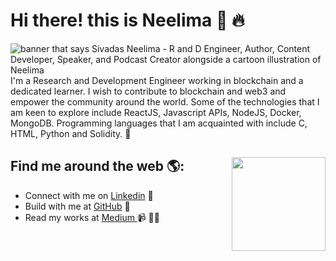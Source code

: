 # Hi there! this is Neelima 👋 :fire:

<img src="" alt="banner that says Sivadas Neelima - R and D Engineer, Author, Content Developer, Speaker, and Podcast Creator alongside a cartoon illustration of Neelima">
I'm a Research and Development Engineer working in blockchain and a dedicated learner. I wish to contribute to blockchain and web3 and empower the community around the world. Some of the technologies that I am keen to explore include ReactJS, Javascript APIs, NodeJS, Docker, MongoDB. Programming languages that I am acquainted with include C, HTML, Python and Solidity. 🌟


## Find me around the web 🌎: <a href="https://github.com/sponsors/M0nica"><img align="right" width="150" height="150" src="https://github.com/M0nica/M0nica/blob/main/octomonica/m0nica-octocat-rotating.gif?raw=true"></a>

- Connect with me on <a href="https://www.linkedin.com/in/sivadas-neelima-95493a43">Linkedin</a> 💼       
- Build with me at <a href="https://github.com/sivadasneelima">GitHub</a> 🏓
- Read my works at <a href ="https://medium.com/@neelimasivadas">Medium </a>  📹 ✍🏾
 
<!--- Sharing updates on <a href="https://www.linkedin.com/in/monicampowell/">LinkedIn</a> 💼 -->

<!--
**sivadasneelima/sivadasneelima** is a ✨ _special_ ✨ repository because its `README.md` (this file) appears on your GitHub profile.

Here are some ideas to get you started:

- 🔭 I’m currently working on ...
- 🌱 I’m currently learning ...
- 👯 I’m looking to collaborate on ...
- 🤔 I’m looking for help with ...
- 💬 Ask me about ...
- 📫 How to reach me: ...
- 😄 Pronouns: ...
- ⚡ Fun fact: ...
-->
